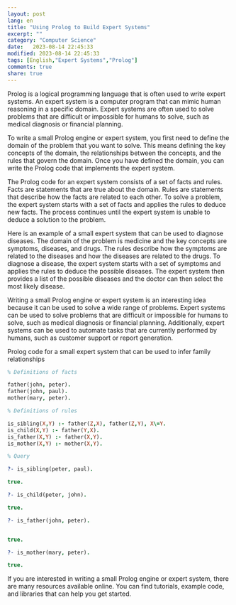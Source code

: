```yaml
--- 
layout: post
lang: en
title: "Using Prolog to Build Expert Systems"
excerpt: ""
category: "Computer Science"
date:   2023-08-14 22:45:33
modified: 2023-08-14 22:45:33
tags: [English,"Expert Systems","Prolog"]
comments: true
share: true
---
```


Prolog is a logical programming language that is often used to write expert systems. An expert system is a computer program that can mimic human reasoning in a specific domain. Expert systems are often used to solve problems that are difficult or impossible for humans to solve, such as medical diagnosis or financial planning.

To write a small Prolog engine or expert system, you first need to define the domain of the problem that you want to solve. This means defining the key concepts of the domain, the relationships between the concepts, and the rules that govern the domain. Once you have defined the domain, you can write the Prolog code that implements the expert system.

The Prolog code for an expert system consists of a set of facts and rules. Facts are statements that are true about the domain. Rules are statements that describe how the facts are related to each other. To solve a problem, the expert system starts with a set of facts and applies the rules to deduce new facts. The process continues until the expert system is unable to deduce a solution to the problem.

Here is an example of a small expert system that can be used to diagnose diseases. The domain of the problem is medicine and the key concepts are symptoms, diseases, and drugs. The rules describe how the symptoms are related to the diseases and how the diseases are related to the drugs. To diagnose a disease, the expert system starts with a set of symptoms and applies the rules to deduce the possible diseases. The expert system then provides a list of the possible diseases and the doctor can then select the most likely disease.

Writing a small Prolog engine or expert system is an interesting idea because it can be used to solve a wide range of problems. Expert systems can be used to solve problems that are difficult or impossible for humans to solve, such as medical diagnosis or financial planning. Additionally, expert systems can be used to automate tasks that are currently performed by humans, such as customer support or report generation.

Prolog code for a small expert system that can be used to infer family relationships

```prolog
% Definitions of facts

father(john, peter).
father(john, paul).
mother(mary, peter).

% Definitions of rules

is_sibling(X,Y) :- father(Z,X), father(Z,Y), X\=Y.
is_child(X,Y) :- father(Y,X).
is_father(X,Y) :- father(X,Y).
is_mother(X,Y) :- mother(X,Y).

% Query

?- is_sibling(peter, paul).

true.

?- is_child(peter, john).

true.

?- is_father(john, peter).


true.

?- is_mother(mary, peter).

true.
```

If you are interested in writing a small Prolog engine or expert system, there are many resources available online. You can find tutorials, example code, and libraries that can help you get started.


